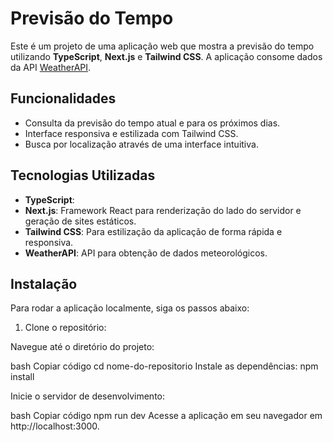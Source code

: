 # Previsão do Tempo

Este é um projeto de uma aplicação web que mostra a previsão do tempo utilizando **TypeScript**, **Next.js** e **Tailwind CSS**. A aplicação consome dados da API [WeatherAPI](https://www.weatherapi.com/).

## Funcionalidades

- Consulta da previsão do tempo atual e para os próximos dias.
- Interface responsiva e estilizada com Tailwind CSS.
- Busca por localização através de uma interface intuitiva.

## Tecnologias Utilizadas

- **TypeScript**: 
- **Next.js**: Framework React para renderização do lado do servidor e geração de sites estáticos.
- **Tailwind CSS**: Para estilização da aplicação de forma rápida e responsiva.
- **WeatherAPI**: API para obtenção de dados meteorológicos.

## Instalação

Para rodar a aplicação localmente, siga os passos abaixo:

1. Clone o repositório:

Navegue até o diretório do projeto:

bash
Copiar código
cd nome-do-repositorio
Instale as dependências:
npm install

Inicie o servidor de desenvolvimento:

bash
Copiar código
npm run dev
Acesse a aplicação em seu navegador em http://localhost:3000.

